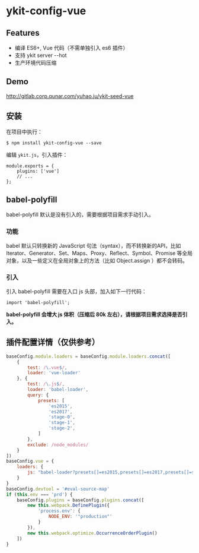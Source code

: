 # ykit-config-vue

## Features

- 编译 ES6+, Vue 代码（不需单独引入 es6 插件）
- 支持 ykit server --hot
- 生产环境代码压缩

## Demo

http://gitlab.corp.qunar.com/yuhao.ju/ykit-seed-vue

## 安装

在项目中执行：

```
$ npm install ykit-config-vue --save
```

编辑 `ykit.js`，引入插件：

```
module.exports = {
    plugins: ['vue']
    // ...
};
```

## babel-polyfill

babel-polyfill 默认是没有引入的，需要根据项目需求手动引入。

### 功能

babel 默认只转换新的 JavaScript 句法（syntax），而不转换新的API，比如 Iterator、Generator、Set、Maps、Proxy、Reflect、Symbol、Promise 等全局对象，以及一些定义在全局对象上的方法（比如 Object.assign ）都不会转码。

### 引入

引入 babel-polyfill 需要在入口 js 头部，加入如下一行代码：

```javasciprt
import 'babel-polyfill';
```

<b class="ykit-tip">
babel-polyfill 会增大 js 体积（压缩后 80k 左右），请根据项目需求选择是否引入。
</b>

## 插件配置详情（仅供参考）

```javascript
baseConfig.module.loaders = baseConfig.module.loaders.concat([
    {
        test: /\.vue$/,
        loader: 'vue-loader'
    }, {
        test: /\.js$/,
        loader: 'babel-loader',
        query: {
            presets: [
                'es2015',
                'es2017',
                'stage-0',
                'stage-1',
                'stage-2',
            ]
        },
        exclude: /node_modules/
    }
])
baseConfig.vue = {
    loaders: {
        js: "babel-loader?presets[]=es2015,presets[]=es2017,presets[]=stage-0,presets[]=stage-1,presets[]=stage-2"
    }
}
baseConfig.devtool = '#eval-source-map'
if (this.env === 'prd') {
    baseConfig.plugins = baseConfig.plugins.concat([
        new this.webpack.DefinePlugin({
            'process.env': {
                NODE_ENV: '"production"'
            }
        }),
        new this.webpack.optimize.OccurrenceOrderPlugin()
    ])
}
```
